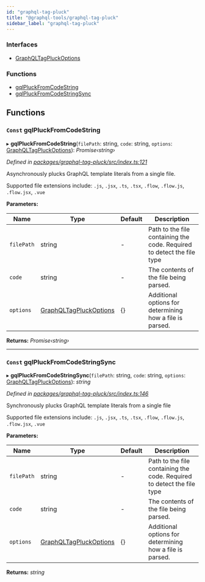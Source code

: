 ```yaml
---
id: "graphql-tag-pluck"
title: "@graphql-tools/graphql-tag-pluck"
sidebar_label: "graphql-tag-pluck"
---
```


### Interfaces

* [GraphQLTagPluckOptions](/docs/api/interfaces/_graphql_tag_pluck_src_index_.graphqltagpluckoptions)

### Functions

* [gqlPluckFromCodeString](_graphql_tag_pluck_src_index_.md#const-gqlpluckfromcodestring)
* [gqlPluckFromCodeStringSync](_graphql_tag_pluck_src_index_.md#const-gqlpluckfromcodestringsync)

## Functions

### `Const` gqlPluckFromCodeString

▸ **gqlPluckFromCodeString**(`filePath`: string, `code`: string, `options`: [GraphQLTagPluckOptions](/docs/api/interfaces/_graphql_tag_pluck_src_index_.graphqltagpluckoptions)): *Promise‹string›*

*Defined in [packages/graphql-tag-pluck/src/index.ts:121](https://github.com/ardatan/graphql-tools/blob/master/packages/graphql-tag-pluck/src/index.ts#L121)*

Asynchronously plucks GraphQL template literals from a single file.

Supported file extensions include: `.js`, `.jsx`, `.ts`, `.tsx`, `.flow`, `.flow.js`, `.flow.jsx`, `.vue`

**Parameters:**

Name | Type | Default | Description |
------ | ------ | ------ | ------ |
`filePath` | string | - | Path to the file containing the code. Required to detect the file type |
`code` | string | - | The contents of the file being parsed. |
`options` | [GraphQLTagPluckOptions](/docs/api/interfaces/_graphql_tag_pluck_src_index_.graphqltagpluckoptions) | {} | Additional options for determining how a file is parsed.  |

**Returns:** *Promise‹string›*

___

### `Const` gqlPluckFromCodeStringSync

▸ **gqlPluckFromCodeStringSync**(`filePath`: string, `code`: string, `options`: [GraphQLTagPluckOptions](/docs/api/interfaces/_graphql_tag_pluck_src_index_.graphqltagpluckoptions)): *string*

*Defined in [packages/graphql-tag-pluck/src/index.ts:146](https://github.com/ardatan/graphql-tools/blob/master/packages/graphql-tag-pluck/src/index.ts#L146)*

Synchronously plucks GraphQL template literals from a single file

Supported file extensions include: `.js`, `.jsx`, `.ts`, `.tsx`, `.flow`, `.flow.js`, `.flow.jsx`, `.vue`

**Parameters:**

Name | Type | Default | Description |
------ | ------ | ------ | ------ |
`filePath` | string | - | Path to the file containing the code. Required to detect the file type |
`code` | string | - | The contents of the file being parsed. |
`options` | [GraphQLTagPluckOptions](/docs/api/interfaces/_graphql_tag_pluck_src_index_.graphqltagpluckoptions) | {} | Additional options for determining how a file is parsed.  |

**Returns:** *string*
